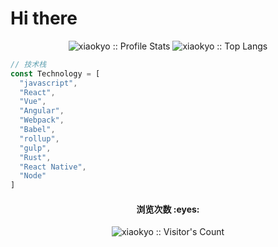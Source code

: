# Hi there

<p align="center">
<img src="https://github-readme-stats.vercel.app/api?username=xiaokyo&show_icons=true&theme=buefy" alt="xiaokyo :: Profile Stats" />
<img src="https://github-readme-stats.vercel.app/api/top-langs/?username=xiaokyo&langs_count=8&theme=buefy&layout=compact" alt="xiaokyo :: Top Langs" />
</p>

```javascript
// 技术栈
const Technology = [
  "javascript",
  "React",
  "Vue",
  "Angular",
  "Webpack",
  "Babel",
  "rollup",
  "gulp",
  "Rust",
  "React Native",
  "Node"
]
```

<h4 align="center">浏览次数 :eyes:</h4>

<p align="center"><img src="https://profile-counter.glitch.me/{xiaokyo}/count.svg" alt="xiaokyo :: Visitor's Count" /></p>


